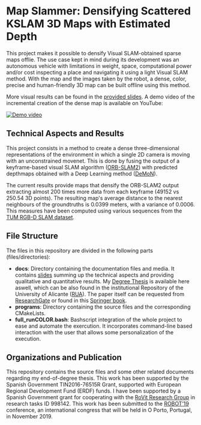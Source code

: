 # Map Slammer: Densifying Scattered KSLAM 3D Maps with Estimated Depth

This project makes it possible to densify Visual SLAM-obtained sparse maps offlie. The use case kept in mind during its development was an autonomous vehicle with limitations in weight, space, computational power and/or cost inspecting a place and navigating it using a light Visual SLAM method. With the map and the images taken by the robot, a dense, color, precise and human-friendly 3D map can be built offline using this method.

More visual results can be found in the [provided slides](https://github.com/jmtc7/mapSlammer/blob/master/docs/slides_mapSlammer.pdf). A demo video of the incremental creation of the dense map is available on YouTube:

[![Demo video](docs/demo.gif)](https://www.youtube.com/watch?v=b74P3ykYE34)


## Technical Aspects and Results

This project consists in a method to create a dense three-dimensional representations of the environment in which a single 2D camera is moving with an unconstrained movenet. This is done by fusing the output of a keyframe-based visual SLAM algorithm ([ORB-SLAM2](https://github.com/raulmur/ORB_SLAM2)) with predicted depthmaps obtained with a Deep Learning method ([DeMoN](https://github.com/lmb-freiburg/demon)).

The current results provide maps that densify the ORB-SLAM2 output extracting almost 200 times more data from each keyframe (49152 vs 250.54 3D points). The resulting map's average distance to the nearest neighbours of the groundtruths is 0.0399 meters, with a variance of 0.0006. This measures have been computed using various sequences from the [TUM RGB-D SLAM dataset](https://vision.in.tum.de/data/datasets/rgbd-dataset).


## File Structure

The files in this repository are divided in the following parts (files/directories):
* **docs**: Directory containing the documentation files and media. It contains [slides](https://github.com/jmtc7/mapSlammer/blob/master/docs/slides_mapSlammer.pdf) summing up the technical aspects and providing qualitative and quantitative results. My [Degree Thesis](https://github.com/jmtc7/mapSlammer/blob/master/docs/MapSlammer_JoseMiguel_TorresCamara_DegreeThesis.pdf) is available here aswell, which can be also found in the institutional Repository of the University of Alicante ([RUA](https://rua.ua.es/dspace/bitstream/10045/94751/1/SLAM_usando_tecnicas_de_deep_learning_Torres_Camara_Jose_Miguel.pdf)). The paper itself can be requested from [ResearchGate](https://www.researchgate.net/publication/337400838_Map_Slammer_Densifying_Scattered_KSLAM_3D_Maps_with_Estimated_Depth) or found in this [Springer book](https://doi.org/10.1007/978-3-030-36150-1_46).
* **programs**: Directory containing the source files and the corresponding CMakeLists.
* **full_runCOLOR.bash**: Bashscript integration of the whole project to ease and automate the exercution. It incorporates command-line based interaction with the user that allows some personalization of the execution.


## Organizations and Publication

This repository contains the source files and some other related documents regarding my end-of-degree thesis. This work has been supported by the Spanish Government TIN2016-76515R Grant, supported with European Regional Development Fund (ERDF) funds. I have been supported by a Spanish Government grant for cooperating with the [RoVit Research Group](http://www.rovit.ua.es/) in research tasks ID 998142. This work has been submitted to the [ROBOT’19](https://web.fe.up.pt/~robot2019/index.php) conference, an international congress that will be held in O Porto, Portugal, in November 2019.

